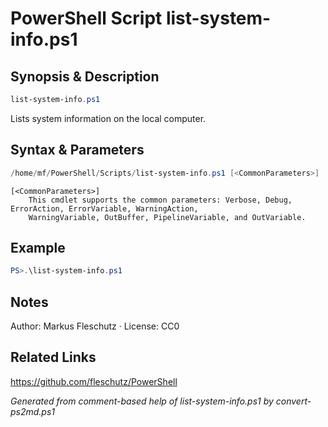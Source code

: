 # PowerShell Script list-system-info.ps1

## Synopsis & Description
```powershell
list-system-info.ps1
```

Lists system information on the local computer.

## Syntax & Parameters
```powershell
/home/mf/PowerShell/Scripts/list-system-info.ps1 [<CommonParameters>]
```

```
[<CommonParameters>]
    This cmdlet supports the common parameters: Verbose, Debug, ErrorAction, ErrorVariable, WarningAction, 
    WarningVariable, OutBuffer, PipelineVariable, and OutVariable.
```

## Example
```powershell
PS>.\list-system-info.ps1
```


## Notes
Author: Markus Fleschutz · License: CC0

## Related Links
https://github.com/fleschutz/PowerShell

*Generated from comment-based help of list-system-info.ps1 by convert-ps2md.ps1*
